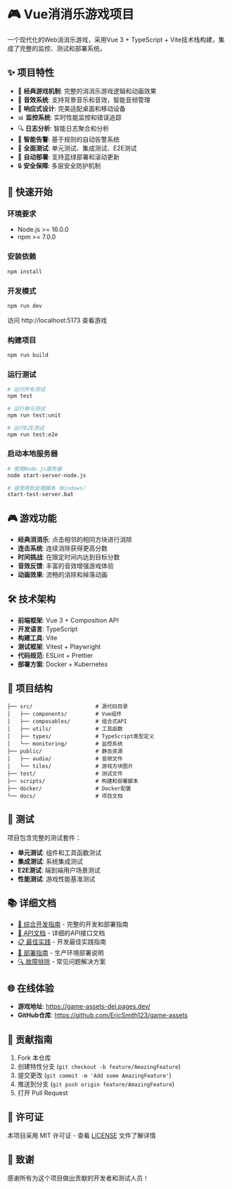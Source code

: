 # 🎮 Vue消消乐游戏项目

一个现代化的Web消消乐游戏，采用Vue 3 + TypeScript + Vite技术栈构建，集成了完整的监控、测试和部署系统。

## ✨ 项目特性

- 🎯 **经典游戏机制**: 完整的消消乐游戏逻辑和动画效果
- 🎵 **音效系统**: 支持背景音乐和音效，智能音频管理
- 📱 **响应式设计**: 完美适配桌面和移动设备
- 📊 **监控系统**: 实时性能监控和错误追踪
- 🔍 **日志分析**: 智能日志聚合和分析
- 🚨 **智能告警**: 基于规则的自动告警系统
- 🧪 **全面测试**: 单元测试、集成测试、E2E测试
- 🚀 **自动部署**: 支持蓝绿部署和滚动更新
- 🔒 **安全保障**: 多层安全防护机制

## 🚀 快速开始

### 环境要求
- Node.js >= 16.0.0
- npm >= 7.0.0

### 安装依赖
```bash
npm install
```

### 开发模式
```bash
npm run dev
```
访问 http://localhost:5173 查看游戏

### 构建项目
```bash
npm run build
```

### 运行测试
```bash
# 运行所有测试
npm test

# 运行单元测试
npm run test:unit

# 运行E2E测试
npm run test:e2e
```

### 启动本地服务器
```bash
# 使用Node.js服务器
node start-server-node.js

# 或使用批处理脚本（Windows）
start-test-server.bat
```

## 🎮 游戏功能

- **经典消消乐**: 点击相邻的相同方块进行消除
- **连击系统**: 连续消除获得更高分数
- **时间挑战**: 在限定时间内达到目标分数
- **音效反馈**: 丰富的音效增强游戏体验
- **动画效果**: 流畅的消除和掉落动画

## 🛠️ 技术架构

- **前端框架**: Vue 3 + Composition API
- **开发语言**: TypeScript
- **构建工具**: Vite
- **测试框架**: Vitest + Playwright
- **代码规范**: ESLint + Prettier
- **部署方案**: Docker + Kubernetes

## 📁 项目结构

```
├── src/                    # 源代码目录
│   ├── components/         # Vue组件
│   ├── composables/        # 组合式API
│   ├── utils/              # 工具函数
│   ├── types/              # TypeScript类型定义
│   └── monitoring/         # 监控系统
├── public/                 # 静态资源
│   ├── audio/              # 音频文件
│   └── tiles/              # 游戏方块图片
├── test/                   # 测试文件
├── scripts/                # 构建和部署脚本
├── docker/                 # Docker配置
└── docs/                   # 项目文档
```

## 🧪 测试

项目包含完整的测试套件：

- **单元测试**: 组件和工具函数测试
- **集成测试**: 系统集成测试
- **E2E测试**: 端到端用户场景测试
- **性能测试**: 游戏性能基准测试

## 📚 详细文档

- [📖 综合开发指南](./COMPREHENSIVE_GUIDE.md) - 完整的开发和部署指南
- [🔧 API文档](./API_DOCUMENTATION.md) - 详细的API接口文档
- [📋 最佳实践](./BEST_PRACTICES.md) - 开发最佳实践指南
- [🚀 部署指南](./DEPLOYMENT.md) - 生产环境部署说明
- [🔍 故障排除](./TROUBLESHOOTING.md) - 常见问题解决方案

## 🌐 在线体验

- **游戏地址**: https://game-assets-del.pages.dev/
- **GitHub仓库**: https://github.com/EricSmith123/game-assets

## 🤝 贡献指南

1. Fork 本仓库
2. 创建特性分支 (`git checkout -b feature/AmazingFeature`)
3. 提交更改 (`git commit -m 'Add some AmazingFeature'`)
4. 推送到分支 (`git push origin feature/AmazingFeature`)
5. 打开 Pull Request

## 📄 许可证

本项目采用 MIT 许可证 - 查看 [LICENSE](LICENSE) 文件了解详情

## 🙏 致谢

感谢所有为这个项目做出贡献的开发者和测试人员！
